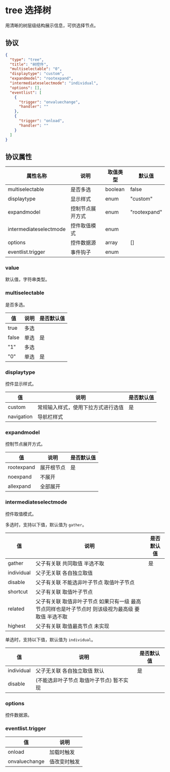 # tree 选择树
用清晰的树层级结构展示信息，可供选择节点。

## 协议
```json
{
  "type": "tree",
  "title": "树控件",
  "multiselectable": "0",
  "displaytype": "custom",
  "expandmodel": "rootexpand",
  "intermediateselectmode": "individual",
  "options": [],
  "eventlist": [
    {
      "trigger": "onvaluechange",
      "handler": ""
    },
    {
      "trigger": "onload",
      "handler": ""
    }
  ]
}
```

## 协议属性
| 属性名称 | 说明 | 取值类型 | 默认值
| ---- | ---- | ---- | ---- |
| multiselectable | 是否多选 | boolean | false |
| displaytype | 显示样式 | enum | "custom" |
| expandmodel | 控制节点展开方式 | enum | "rootexpand" |
| intermediateselectmode | 控件取值模式 | enum |  |
| options | 控件数据源 | array | [] |
| eventlist.trigger | 事件钩子 | enum |  |



### value
默认值，字符串类型。


### multiselectable
是否多选。

| 值 | 说明 | 是否默认值 |
| ---- | ---- | ---- |
| true | 多选 | |
| false | 单选 | 是 |
| "1" | 多选 | |
| "0" | 单选 | 是 |

### displaytype
控件显示样式。

| 值 | 说明 | 是否默认值 |
| ---- | ---- | ---- |
| custom | 常规输入样式，使用下拉方式进行选值 | 是 |
| navigation | 导航栏样式 | |

### expandmodel
控制节点展开方式。

| 值 | 说明 | 是否默认值 |
| ---- | ---- | ---- |
| rootexpand | 展开根节点 | 是 |
| noexpand | 不展开 | |
| allexpand | 全部展开 | |

### intermediateselectmode
控件取值模式。

多选时，支持以下值，默认值为 `gather`。

| 值 | 说明 | 是否默认值 |
| ---- | ---- |---- |
| gather | 父子有关联 共同取值 半选不取 | 是 |
| individual | 父子无关联 各自独立取值 | |
| disable | 父子有关联 不能选非叶子节点 取值叶子节点 | |
| shortcut | 父子有关联 取值叶子节点 | |
| related | 父子有关联 取值非叶子节点 如果只有一级 最高节点同样也是叶子节点时 则该级视为最高级 要取值 半选不取 | |
| highest | 父子有关联 取值最高节点 未实现 | |


单选时，支持以下值，默认值为 `individual`。

| 值 | 说明 | 是否默认值 |
| ---- | ---- | ---- |
| individual | 父子无关联 各自独立取值 默认 | 是 |
| disable | (不能选非叶子节点 取值叶子节点) 暂不实现 | |

### options
控件数据源。


### eventlist.trigger
| 值 | 说明 |
| ---- | ---- |
| onload | 加载时触发 |
| onvaluechange | 值改变时触发 |
